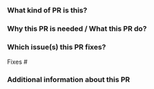 ### What kind of PR is this?
<!-- Add somethings like is it a Bug / Documentation / Feature -->

### Why this PR is needed / What this PR do?
<!-- Explain in brief about what you have changed and how it is helpful.-->

### Which issue(s) this PR fixes?

Fixes #

### Additional information about this PR

